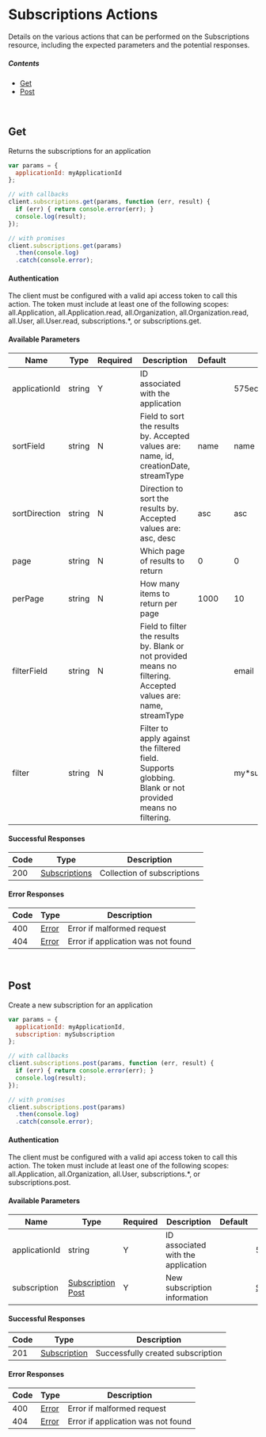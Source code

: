 # Subscriptions Actions

Details on the various actions that can be performed on the
Subscriptions resource, including the expected
parameters and the potential responses.

##### Contents

*   [Get](#get)
*   [Post](#post)

<br/>

## Get

Returns the subscriptions for an application

```javascript
var params = {
  applicationId: myApplicationId
};

// with callbacks
client.subscriptions.get(params, function (err, result) {
  if (err) { return console.error(err); }
  console.log(result);
});

// with promises
client.subscriptions.get(params)
  .then(console.log)
  .catch(console.error);
```

#### Authentication
The client must be configured with a valid api access token to call this
action. The token must include at least one of the following scopes:
all.Application, all.Application.read, all.Organization, all.Organization.read, all.User, all.User.read, subscriptions.*, or subscriptions.get.

#### Available Parameters

| Name | Type | Required | Description | Default | Example |
| ---- | ---- | -------- | ----------- | ------- | ------- |
| applicationId | string | Y | ID associated with the application |  | 575ec8687ae143cd83dc4a97 |
| sortField | string | N | Field to sort the results by. Accepted values are: name, id, creationDate, streamType | name | name |
| sortDirection | string | N | Direction to sort the results by. Accepted values are: asc, desc | asc | asc |
| page | string | N | Which page of results to return | 0 | 0 |
| perPage | string | N | How many items to return per page | 1000 | 10 |
| filterField | string | N | Field to filter the results by. Blank or not provided means no filtering. Accepted values are: name, streamType |  | email |
| filter | string | N | Filter to apply against the filtered field. Supports globbing. Blank or not provided means no filtering. |  | my*sub |

#### Successful Responses

| Code | Type | Description |
| ---- | ---- | ----------- |
| 200 | [Subscriptions](_schemas.md#subscriptions) | Collection of subscriptions |

#### Error Responses

| Code | Type | Description |
| ---- | ---- | ----------- |
| 400 | [Error](_schemas.md#error) | Error if malformed request |
| 404 | [Error](_schemas.md#error) | Error if application was not found |

<br/>

## Post

Create a new subscription for an application

```javascript
var params = {
  applicationId: myApplicationId,
  subscription: mySubscription
};

// with callbacks
client.subscriptions.post(params, function (err, result) {
  if (err) { return console.error(err); }
  console.log(result);
});

// with promises
client.subscriptions.post(params)
  .then(console.log)
  .catch(console.error);
```

#### Authentication
The client must be configured with a valid api access token to call this
action. The token must include at least one of the following scopes:
all.Application, all.Organization, all.User, subscriptions.*, or subscriptions.post.

#### Available Parameters

| Name | Type | Required | Description | Default | Example |
| ---- | ---- | -------- | ----------- | ------- | ------- |
| applicationId | string | Y | ID associated with the application |  | 575ec8687ae143cd83dc4a97 |
| subscription | [Subscription Post](_schemas.md#subscription-post) | Y | New subscription information |  | [Subscription Post Example](_schemas.md#subscription-post-example) |

#### Successful Responses

| Code | Type | Description |
| ---- | ---- | ----------- |
| 201 | [Subscription](_schemas.md#subscription) | Successfully created subscription |

#### Error Responses

| Code | Type | Description |
| ---- | ---- | ----------- |
| 400 | [Error](_schemas.md#error) | Error if malformed request |
| 404 | [Error](_schemas.md#error) | Error if application was not found |
